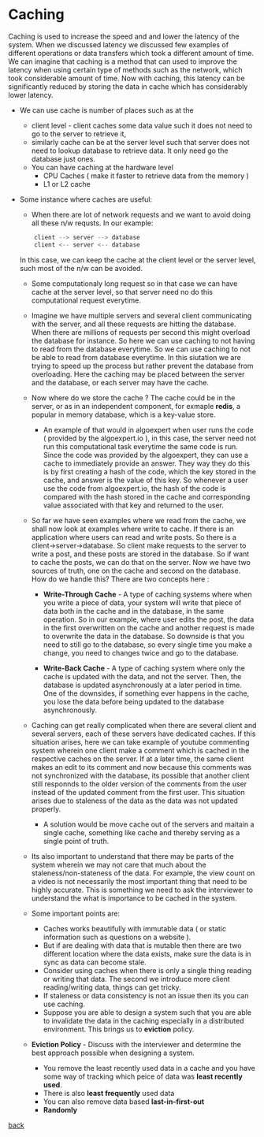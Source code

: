 # Caching
Caching is used to increase the speed and and lower the latency of the system. When we discussed latency we discussed few examples of different operations or data transfers which took a different amount of time. We can imagine that caching is a method that can used to improve the latency when using certain type of methods such as the network, which took considerable amount of time. Now with caching, this latency can be significantly reduced by storing the data in cache which has considerably lower latency.

- We can use cache is number of places such as at the 
	- client level - client caches some data value such it does not need to go to the server to retrieve it, 
	- similarly cache can be at the server level such that server does not need to lookup database to retrieve data. It only need go the database just ones.
	- You can have caching at the hardware level 
		- CPU Caches ( make it faster to retrieve data from the memory )
		- L1 or L2 cache
- Some instance where caches are useful:
	- When there are lot of network requests and we want to avoid doing all these n/w requsts. In our example:	
	```cpp
		client --> server --> database
		client <-- server <-- database 	
	```
	In this case, we can keep the cache at the client level or the server level, such most of the n/w can be avoided.

	- Some computationaly long request so in that case we can have cache at the server level, so that server need no do this computational request everytime.
	
	- Imagine we have multiple servers and several client communicating with the server, and all these requests are hitting the database. When there are millions of requests per second this might overload the database for instance. So here we can use caching to not having to read from the database everytime. So we can use caching to not be able to read from database everytime. In this siutation we are trying to speed up the process but rather prevent the database from overloading. Here the caching may be placed between the server and the database, or each server may have the cache.

	- Now where do we store the cache ? The cache could be in the server, or as in an independent component, for exmaple **redis**, a popular in memory database, which is a key-value store.
		- An example of that would in algoexpert when user runs the code ( provided by the algoexpert.io ), in this case, the server need not run this computational task everytime the same code is run. Since the code was provided by the algoexpert, they can use a cache to immediately provide an answer. They way they do this is by first creating a hash of the code, which the key stored in the cache, and answer is the value of this key. So whenever a user use the code from algoexpert.io, the hash of the code is compared with the hash stored in the cache and corresponding value associated with that key and returned to the user.

	- So far we have seen examples where we read from the cache, we shall now look at examples where write to cache. If there is an application where users can read and write posts. So there is a client->server->database. So client make requests to the server to write a post, and these posts are stored in the database. So if want to cache the posts, we can do that on the server. Now we have two sources of truth, one on the cache and second on the database. How do we handle this? There are two concepts here : 

		- **Write-Through Cache** - A type of caching systems where when you write a piece of data, your system will write that piece of data both in the cache and in the database, in the same operation. So in our example, where user edits the post, the data in the first overwritten on the cache and another request is made to overwrite the data in the database. So downside is that you need to still go to the database, so every single time you make a change, you need to changes twice and go to the database.

		- **Write-Back Cache** - A type of caching system where only the cache is updated with the data, and not the server. Then, the database is updated asynchronously at a later period in time. One of the downsides, if something ever happens in the cache, you lose the data before being updated to the database asynchronously.

	- Caching can get really complicated when there are several client and several servers, each of these servers have dedicated caches. If this situation arises, here we can take example of youtube commenting system wherein one client make a comment which is cached in the respective caches on the server. If at a later time, the same client makes an edit to its comment and now because this comments was not synchronized with the database, its possible that another client still responnds to the older version of the comments from the user instead of the updated comment from the first user. This situation arises due to staleness of the data as the data was not updated properly.
		- A solution would be move cache out of the servers and maitain a single cache, something like cache and thereby serving as a single point of truth.

	- Its also important to understand that there may be parts of the system wherein we may not care that much about the staleness/non-stateness of the data. For example, the view count on a video is not necessarily the most important thing that need to be highly accurate. This is something we need to ask the interviewer to understand the what is importance to be cached in the system.

	- Some important points are: 
		- Caches works beautifully with immutable data ( or static information such as questions on a website ).
		- But if are dealing with data that is mutable then there are two different location where the data exists, make sure the data is in sync as data can become stale. 
		- Consider using caches when there is only a single thing reading or writing that data. The second we introduce more client reading/writing data, things can get tricky.
		- If staleness or data consistency is not an issue then its you can use caching.
		- Suppose you are able to design a system such that you are able to invalidate the data in the caching especially in a distributed environment. This brings us to **eviction** policy.

	- **Eviction Policy** - Discuss with the interviewer and determine the best approach possible when designing a system.
		- You remove the least recently used data in a cache and you have some way of tracking which peice of data was **least recently used**. 
		- There is also **least frequently** used data
		- You can also remove data based **last-in-first-out**
		- **Randomly**

[back](../)